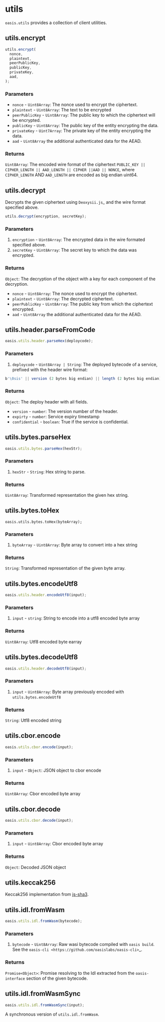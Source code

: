 # utils

``oasis.utils`` provides a collection of client utilities.

## utils.encrypt

```javascript
utils.encrypt(
  nonce,
  plaintext,
  peerPublicKey,
  publicKey,
  privateKey,
  aad,
);
```

### Parameters

* ``nonce`` - ``Uint8Array``: The nonce used to encrypt the ciphertext.
* ``plaintext`` - ``Uint8Array``: The text to be encrypted
* ``peerPublicKey`` - ``Uint8Array``: The public key to which the ciphertext will be encrypted.
* ``publicKey`` - ``Uint8Array``: The public key of the entity encrypting the data.
* ``privateKey`` - ``Uint7Array``: The private key of the entity encrypting the data.
* ``aad`` - ``Uint8Array`` the additional authenticated data for the AEAD.

### Returns

``Uint8Array``: The encoded wire format of the ciphertext ``PUBLIC_KEY || CIPHER_LENGTH || AAD_LENGTH || CIPHER ||AAD || NONCE``, where ``CIPHER_LENGTH`` AND ``AAD_LENGTH`` are encoded as big endian uint64.

## utils.decrypt

Decrypts the given ciphertext using `Deoxysii.js`_ and the wire format specified above.

```javascript
utils.decrypt(encryption, secretKey);
```

### Parameters

1. ``encryption`` - ``Uint8Array``: The encrypted data in the wire formated specified above.
2. ``secretKey`` - ``Uint8Array``: The secret key to which the data was encrypted.

### Returns

``Object``: The decryption of the object with a key for each component of the decryption.
  * ``nonce`` - ``Uint8Array``: The nonce used to encrypt the ciphertext.
  * ``plaintext`` - ``Uint8Array``: The decrypted ciphertext.
  * ``peerPublicKey`` - ``Uint8Array``: The public key from which the ciphertext encrypted.
  * ``aad`` - ``Uint8Array`` the additional authenticated data for the AEAD.

## utils.header.parseFromCode

```javascript
oasis.utils.header.parseHex(deploycode);
```

### Parameters

1. ``deploycode`` - ``Uint8Array | String``: The deployed bytecode of a service, prefixed with the header wire format:

```javascript
b'\0sis' || version (2 bytes big endian) || length (2 bytes big endian) || json-header
```

### Returns

``Object``:  The deploy header with all fields.
   * ``version`` - ``number``: The version number of the header.
   * ``expirty`` - ``number``: Service expiry timestamp
   * ``confidential`` -  ``boolean``: True if the service is confidential.

## utils.bytes.parseHex

```javascript
oasis.utils.bytes.parseHex(hexStr);
```

### Parameters

1. ``hexStr`` - ``String``: Hex string to parse.

### Returns

``Uint8Array``: Transformed representation the given hex string.

## utils.bytes.toHex

```
oasis.utils.bytes.toHex(byteArray);
```

### Parameters

1. ``byteArray`` - ``Uint8Array``: Byte array to convert into a hex string

### Returns

``String``: Transformed representation of the given byte array.


## utils.bytes.encodeUtf8

```javascript
oasis.utils.header.encodeUtf8(input);
```

### Parameters

1. ``input`` - ``string``: String to encode into a utf8 encoded byte array

### Returns

``Uint8Array``: Utf8 encoded byte earray

## utils.bytes.decodeUtf8

```javascript
oasis.utils.header.decodeUtf8(input);
```

### Parameters

1. ``input`` - ``Uint8Array``: Byte array previously encoded with ``utils.bytes.encodeUtf8``

### Returns

``String``: Utf8 encoded string

## utils.cbor.encode

```javascript
oasis.utils.cbor.encode(input);
```

### Parameters

1. ``input`` - ``Object``: JSON object to cbor encode

### Returns

``Uint8Array``: Cbor encoded byte array


## utils.cbor.decode

```javascript
oasis.utils.cbor.decode(input);
```

### Parameters

1. ``input`` - ``Uint8Array``: Cbor encoded byte array

### Returns

``Object``: Decoded JSON object

## utils.keccak256

Keccak256 implementation from [js-sha3](https://github.com/emn178/js-sha3).

## utils.idl.fromWasm

```javascript
oasis.utils.idl.fromWasm(bytecode);
```

### Parameters

1. ``bytecode`` - ``Uint8Array``: Raw wasi bytecode compiled with ``oasis build``. See the `oasis-cli <https://github.com/oasislabs/oasis-cli>`_.

### Returns

``Promise<Object>``: Promise resolving to the Idl extracted from the `oasis-interface` section of the given bytecode.

## utils.idl.fromWasmSync

```javascript
oasis.utils.idl.fromWasmSync(input);
```

A synchronous version of ``utils.idl.fromWasm``.
